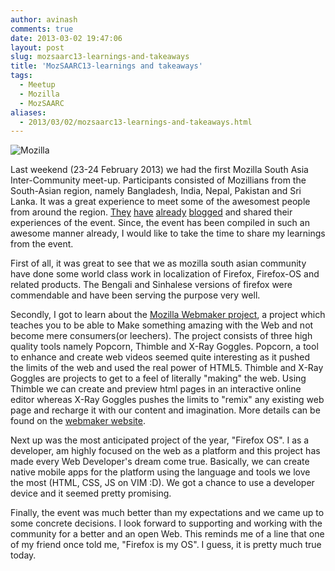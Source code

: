 ```yaml
---
author: avinash
comments: true
date: 2013-03-02 19:47:06
layout: post
slug: mozsaarc13-learnings-and-takeaways
title: 'MozSAARC13-learnings and takeaways'
tags:
  - Meetup
  - Mozilla
  - MozSAARC
aliases:
  - 2013/03/02/mozsaarc13-learnings-and-takeaways.html
---
```


![Mozilla](http://farm9.staticflickr.com/8234/8510710320_3b69beebde_z.jpg)

Last weekend (23-24 February 2013) we had the first Mozilla South Asia Inter-Community meet-up. Participants consisted of Mozillians from the South-Asian region, namely Bangladesh, India, Nepal, Pakistan and Sri Lanka. It was a great experience to meet some of the awesomest people from around the region. [They](http://priyankaivy.blogspot.in/2013/02/mozilla-south-asia-inter-community-meet.html) [have](http://www.kalpapathum.blogspot.com/2013/02/mozilla-south-asia-inter-community-meet.html) [already](http://mythrobin.com/mozillasa13/) [blogged](http://ashickur-noor.me/mozillasa1/) and shared their experiences of the event. Since, the event has been compiled in such an awesome manner already, I would like to take the time to share my learnings from the event.

First of all, it was great to see that we as mozilla south asian community have done some world class work in localization of Firefox, Firefox-OS and related products. The Bengali and Sinhalese versions of firefox were commendable and have been serving the purpose very well. 

Secondly, I got to learn about the [Mozilla Webmaker project](https://webmaker.org/), a project which teaches you to be able to Make something amazing with the Web and not become mere consumers(or leechers). The project consists of three high quality tools namely Popcorn, Thimble and X-Ray Goggles. Popcorn, a tool to enhance and create web videos seemed quite interesting as it pushed the limits of the web and used the real power of HTML5. Thimble and X-Ray Goggles are projects to get to a feel of literally "making" the web. Using Thimble we can create and preview html pages in an interactive online editor whereas X-Ray Goggles pushes the limits to "remix" any existing web page and recharge it with our content and imagination. More details can be found on the [webmaker website](https://webmaker.org/).

Next up was the most anticipated project of the year, "Firefox OS". I as a developer, am highly focused on the web as a platform and this project has made every Web Developer's dream come true. Basically, we can create native mobile apps for the platform using the language and tools we love the most (HTML, CSS, JS on VIM :D). We got a chance to use a developer device and it seemed pretty promising.

Finally, the event was much better than my expectations and we came up to some concrete decisions. I look forward to supporting and working with the community for a better and an open Web. This reminds me of a line that one of my friend once told me, "Firefox is my OS". I guess, it is pretty much true today.

